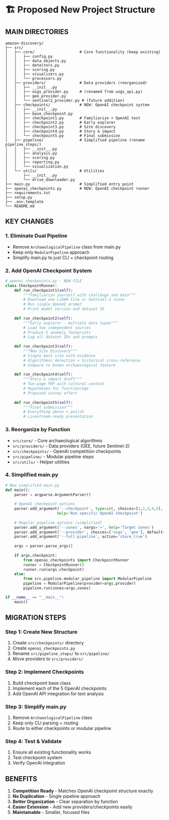 # 🏗️ Proposed New Project Structure

## MAIN DIRECTORIES
```
amazon-discovery/
├── src/
│   ├── core/                    # Core functionality (keep existing)
│   │   ├── config.py
│   │   ├── data_objects.py
│   │   ├── detectors.py
│   │   ├── scoring.py
│   │   ├── visualizers.py
│   │   └── processors.py
│   ├── providers/               # Data providers (reorganized)
│   │   ├── __init__.py
│   │   ├── usgs_provider.py     # (renamed from usgs_api.py)
│   │   ├── gee_provider.py
│   │   └── sentinel2_provider.py # (future addition)
│   ├── checkpoints/             # NEW: OpenAI checkpoint system
│   │   ├── __init__.py
│   │   ├── base_checkpoint.py
│   │   ├── checkpoint1.py       # Familiarize + OpenAI test
│   │   ├── checkpoint2.py       # Early explorer
│   │   ├── checkpoint3.py       # Site discovery
│   │   ├── checkpoint4.py       # Story & impact
│   │   └── checkpoint5.py       # Final submission
│   ├── pipeline/                # Simplified pipeline (rename pipeline_steps/)
│   │   ├── __init__.py
│   │   ├── analysis.py
│   │   ├── scoring.py
│   │   ├── reporting.py
│   │   └── visualization.py
│   └── utils/                   # Utilities
│       ├── __init__.py
│       └── drive_downloader.py
├── main.py                      # Simplified entry point
├── openai_checkpoints.py        # NEW: OpenAI checkpoint runner
├── requirements.txt
├── setup.py
├── .env.template
└── README.md
```

## KEY CHANGES

### 1. **Eliminate Dual Pipeline**
- Remove `ArchaeologicalPipeline` class from main.py
- Keep only `ModularPipeline` approach
- Simplify main.py to just CLI + checkpoint routing

### 2. **Add OpenAI Checkpoint System**
```python
# openai_checkpoints.py - NEW FILE
class CheckpointRunner:
    def run_checkpoint1(self):
        """Familiarize yourself with challenge and data"""
        # Download one LiDAR tile or Sentinel-2 scene
        # Run single OpenAI prompt
        # Print model version and dataset ID
        
    def run_checkpoint2(self):
        """Early explorer - multiple data types"""
        # Load two independent sources
        # Produce 5 anomaly footprints
        # Log all dataset IDs and prompts
        
    def run_checkpoint3(self):
        """New Site Discovery"""
        # Single best site with evidence
        # Algorithmic detection + historical cross-reference
        # Compare to known archaeological feature
        
    def run_checkpoint4(self):
        """Story & impact draft"""
        # Two-page PDF with cultural context
        # Hypotheses for function/age
        # Proposed survey effort
        
    def run_checkpoint5(self):
        """Final submission"""
        # Everything above + polish
        # Livestream-ready presentation
```

### 3. **Reorganize by Function**
- `src/core/` - Core archaeological algorithms
- `src/providers/` - Data providers (GEE, future Sentinel-2)
- `src/checkpoints/` - OpenAI competition checkpoints
- `src/pipeline/` - Modular pipeline steps
- `src/utils/` - Helper utilities

### 4. **Simplified main.py**
```python
# New simplified main.py
def main():
    parser = argparse.ArgumentParser()
    
    # OpenAI checkpoint options
    parser.add_argument('--checkpoint', type=int, choices=[1,2,3,4,5],
                       help='Run specific OpenAI checkpoint')
    
    # Regular pipeline options (simplified)
    parser.add_argument('--zones', nargs='+', help='Target zones')
    parser.add_argument('--provider', choices=['usgs', 'gee'], default='usgs')
    parser.add_argument('--full-pipeline', action='store_true')
    
    args = parser.parse_args()
    
    if args.checkpoint:
        from openai_checkpoints import CheckpointRunner
        runner = CheckpointRunner()
        runner.run(args.checkpoint)
    else:
        from src.pipeline.modular_pipeline import ModularPipeline
        pipeline = ModularPipeline(provider=args.provider)
        pipeline.run(zones=args.zones)

if __name__ == "__main__":
    main()
```

## MIGRATION STEPS

### Step 1: Create New Structure
1. Create `src/checkpoints/` directory
2. Create `openai_checkpoints.py`
3. Rename `src/pipeline_steps/` to `src/pipeline/`
4. Move providers to `src/providers/`

### Step 2: Implement Checkpoints
1. Build checkpoint base class
2. Implement each of the 5 OpenAI checkpoints
3. Add OpenAI API integration for text analysis

### Step 3: Simplify main.py
1. Remove `ArchaeologicalPipeline` class
2. Keep only CLI parsing + routing
3. Route to either checkpoints or modular pipeline

### Step 4: Test & Validate
1. Ensure all existing functionality works
2. Test checkpoint system
3. Verify OpenAI integration

## BENEFITS

1. **Competition Ready** - Matches OpenAI checkpoint structure exactly
2. **No Duplication** - Single pipeline approach
3. **Better Organization** - Clear separation by function
4. **Easier Extension** - Add new providers/checkpoints easily
5. **Maintainable** - Smaller, focused files